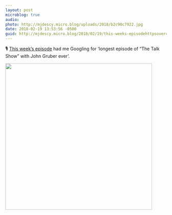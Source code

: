 ```yaml
---
layout: post
microblog: true
audio: 
photo: http://mjdescy.micro.blog/uploads/2018/b2c90c7922.jpg
date: 2018-02-19 13:53:56 -0500
guid: http://mjdescy.micro.blog/2018/02/19/this-weeks-episodehttpsovercastfmbncvjbhe.html
---
```

🎙 [This week’s episode](https://overcast.fm/+B7NCVjBHE) had me Googling for ‘longest episode of “The Talk Show” with John Gruber ever’.

<img src="http://mjdescy.micro.blog/uploads/2018/b2c90c7922.jpg" width="458" height="458" />

